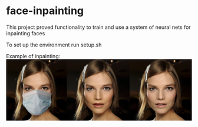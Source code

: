 # face-inpainting

This project proved functionality to train and use a system of neural nets for inpainting faces

To set up the environment run setup.sh

Example of inpainting:
![alt text](fig/example.png "Example")




